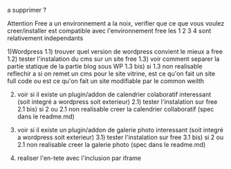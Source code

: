 
a supprimer ?

Attention Free a un environnement a la noix, verifier que ce que vous voulez creer/installer est compatible avec l'environnement free
les 1 2 3 4 sont relativement independants

1)Wordpress
1.1) trouver quel version de wordpress convient le mieux a free
1.2) tester l'instalation du cms sur un site free
1.3) voir comment separer la partie statique de la partie blog sous WP
1.3 bis) si 1.3 non realisable reflechir a si on remet un cms pour le site vitrine, est ce qu'on fait un site full code ou est ce qu'on fait un site modifiable par le common weilth

2) voir si il existe un plugin/addon de calendrier colaboratif interessant (soit integré a wordpress soit exterieur)
2.1) tester l'instalation sur free
2.1 bis) si 2 ou 2.1 non realisable creer la calendrier collaboratif (spec dans le readme.md)

3) voir si il existe un plugin/addon de galerie photo interessant (soit integré a wordpress soit exterieur)
3.1) tester l'instalation sur free
3.1 bis) si 2 ou 2.1 non realisable creer la galerie photo (spec dans le readme.md)

4) realiser l'en-tete avec l'inclusion par iframe

